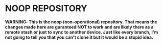 # NOOP REPOSITORY

**WARNING: This is the noop (non-operational) repository.  That means the changes made here are guranteed NOT to work and are likely there as a remote stash or just to**
**sync to another device.  Just like every branch, I'm not going to tell you that you can't clone it but it would be a stupid idea.**
